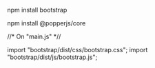 npm install bootstrap

npm install @popperjs/core

//* On "main.js" *//

import "bootstrap/dist/css/bootstrap.css";
import "bootstrap/dist/js/bootstrap.js";
